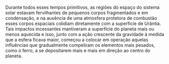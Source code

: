 ﻿Durante todos esses tempos primitivos, as regiões do espaço do sistema solar estavam fervilhantes de pequenos corpos fragmentados e em condensação, e na ausência de uma atmosfera protetora de combustão esses corpos espaciais colidiam diretamente com a superfície de Urântia. Tais impactos incessantes mantiveram a superfície do planeta mais ou menos aquecida e isso, junto com a ação crescente da gravidade à medida que a esfera ficava maior, começou a colocar em operação aquelas influências que gradualmente compeliram os elementos mais pesados, como o ferro, a se depositarem mais e mais em direção ao centro do planeta.